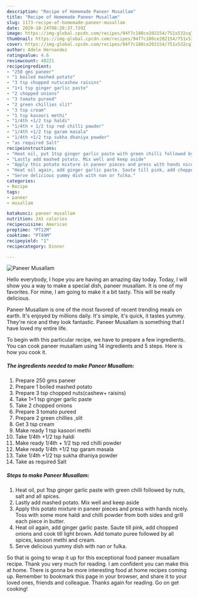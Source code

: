 ```yaml
---
description: "Recipe of Homemade Paneer Musallam"
title: "Recipe of Homemade Paneer Musallam"
slug: 1173-recipe-of-homemade-paneer-musallam
date: 2020-10-24T08:28:37.739Z
image: https://img-global.cpcdn.com/recipes/94f7c180ce202154/751x532cq70/paneer-musallam-recipe-main-photo.jpg
thumbnail: https://img-global.cpcdn.com/recipes/94f7c180ce202154/751x532cq70/paneer-musallam-recipe-main-photo.jpg
cover: https://img-global.cpcdn.com/recipes/94f7c180ce202154/751x532cq70/paneer-musallam-recipe-main-photo.jpg
author: Adele Hernandez
ratingvalue: 4.6
reviewcount: 40221
recipeingredient:
- "250 gms paneer"
- "1 boiled mashed potato"
- "3 tsp chopped nutscashew raisins"
- "1+1 tsp ginger garlic paste"
- "2 chopped onions"
- "3 tomato pureed"
- "2 green chillies slit"
- "3 tsp cream"
- "1 tsp kasoori methi"
- "1/4th +1/2 tsp haldi"
- "1/4th + 1/2 tsp red chilli powder"
- "1/4th +1/2 tsp garam masala"
- "1/4th +1/2 tsp sukha dhaniya powder"
- "as required Salt"
recipeinstructions:
- "Heat oil, put 1tsp ginger garlic paste with green chilli followed by nuts, salt and all spices."
- "Lastly add mashed potato. Mix well and keep aside"
- "Apply this potato mixture in paneer pieces and press with hands nicely. Toss with some more haldi and chilli powder from both sides and grill each piece in butter."
- "Heat oil again, add ginger garlic paste. Saute till pink, add chopped onions and cook till light brown. Add tomato puree followed by all spices, kasoori methi and cream."
- "Serve delicious yummy dish with nan or fulka."
categories:
- Recipe
tags:
- paneer
- musallam

katakunci: paneer musallam 
nutrition: 241 calories
recipecuisine: American
preptime: "PT12M"
cooktime: "PT49M"
recipeyield: "1"
recipecategory: Dinner

---
```



![Paneer Musallam](https://img-global.cpcdn.com/recipes/94f7c180ce202154/751x532cq70/paneer-musallam-recipe-main-photo.jpg)

Hello everybody, I hope you are having an amazing day today. Today, I will show you a way to make a special dish, paneer musallam. It is one of my favorites. For mine, I am going to make it a bit tasty. This will be really delicious.



Paneer Musallam is one of the most favored of recent trending meals on earth. It's enjoyed by millions daily. It's simple, it's quick, it tastes yummy. They're nice and they look fantastic. Paneer Musallam is something that I have loved my entire life.


To begin with this particular recipe, we have to prepare a few ingredients. You can cook paneer musallam using 14 ingredients and 5 steps. Here is how you cook it.

<!--inarticleads1-->

##### The ingredients needed to make Paneer Musallam:

1. Prepare 250 gms paneer
1. Prepare 1 boiled mashed potato
1. Prepare 3 tsp chopped nuts(cashew+ raisins)
1. Take 1+1 tsp ginger garlic paste
1. Take 2 chopped onions
1. Prepare 3 tomato pureed
1. Prepare 2 green chillies ,slit
1. Get 3 tsp cream
1. Make ready 1 tsp kasoori methi
1. Take 1/4th +1/2 tsp haldi
1. Make ready 1/4th + 1/2 tsp red chilli powder
1. Make ready 1/4th +1/2 tsp garam masala
1. Take 1/4th +1/2 tsp sukha dhaniya powder
1. Take as required Salt




<!--inarticleads2-->

##### Steps to make Paneer Musallam:

1. Heat oil, put 1tsp ginger garlic paste with green chilli followed by nuts, salt and all spices.
1. Lastly add mashed potato. Mix well and keep aside
1. Apply this potato mixture in paneer pieces and press with hands nicely. Toss with some more haldi and chilli powder from both sides and grill each piece in butter.
1. Heat oil again, add ginger garlic paste. Saute till pink, add chopped onions and cook till light brown. Add tomato puree followed by all spices, kasoori methi and cream.
1. Serve delicious yummy dish with nan or fulka.




So that is going to wrap it up for this exceptional food paneer musallam recipe. Thank you very much for reading. I am confident you can make this at home. There is gonna be more interesting food at home recipes coming up. Remember to bookmark this page in your browser, and share it to your loved ones, friends and colleague. Thanks again for reading. Go on get cooking!
